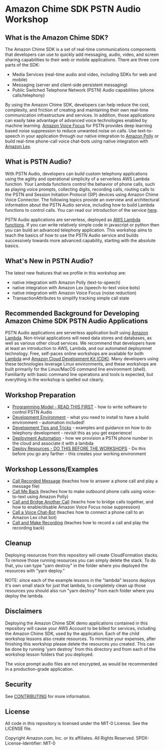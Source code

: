 # Amazon Chime SDK PSTN Audio Workshop

## What is the Amazon Chime SDK?

The Amazon Chime SDK is a set of real-time communications components that developers can use to quickly add messaging, audio, video, and screen sharing capabilities to their web or mobile applications.  There are three core parts of the SDK:

* Media Services (real-time audio and video, including SDKs for web and mobile)
* Messaging (server and client-side persistent messaging)
* Public Switched Telephone Network (PSTN) Audio capabilities (phone calls/telephony)

By using the Amazon Chime SDK, developers can help reduce the cost, complexity, and friction of creating and maintaining their own real-time communication infrastructure and services.  In addition, those applications can easily take advantage of advanced voice technologies enabled by machine learning.  [Amazon Voice Focus](https://aws.amazon.com/about-aws/whats-new/2020/08/amazon-chime-introduces-amazon-voice-focus-for-noise-suppression/) for PSTN provides deep learning based noise suppression to reduce unwanted noise on calls.  Use text-to-speech in your application through our native integration to [Amazon Polly](https://aws.amazon.com/polly/) or build real-time phone-call voice chat-bots using native integration with [Amazon Lex](https://aws.amazon.com/lex/).

## What is PSTN Audio?

With PSTN Audio, developers can build custom telephony applications using the agility and operational simplicity of a serverless AWS Lambda function.  Your Lambda functions control the behavior of phone calls, such as playing voice prompts, collecting digits, recording calls, routing calls to the PSTN and Session Initiation Protocol (SIP) devices using Amazon Chime Voice Connector. The following topics provide an overview and architectural information about the PSTN Audio service, including how to build Lambda functions to control calls. You can read our introduction of the service [here](https://docs.aws.amazon.com/chime/latest/dg/build-lambdas-for-sip-sdk.html).

PSTN Audio applications are serverless, deployed as [AWS Lambda functions](https://aws.amazon.com/lambda/).  If you can write relatively simple code in javascript or python then you can build an advanced telephony application.  This workshop aims to teach the basics of how to use the PSTN Audio service and builds successively towards more advanced capability, starting with the absolute basics. 

## What's New in PSTN Audio?

The latest new features that we profile in this workshop are:

* native integration with Amazon Polly (text-to-speech)
* native integration with Amazon Lex (speech-to-text voice bots)
* native integration with Amazon Voice Focus (noise reduction)
* TransactionAttributes to simplify tracking simple call state
## Recommended Background for Developing Amazon Chime SDK PSTN Audio Applications

PSTN Audio applications are serverless application built using [Amazon Lambda](https://aws.amazon.com/lambda/).  Non-trivial applications will need data stores and databases, as well as various other cloud services.  We recommend that developers have at least an introduction to AWS, Lambda, and our automated deploymnet technology.  Free, self-paces online workshops are available for both [Lambda](https://aws.amazon.com/lambda/resources/workshops-and-tutorials/) and [Amazon Cloud Development Kit (CDK)](https://aws.amazon.com/lambda/resources/workshops-and-tutorials/).  Many developers using these technologies leverage Linux environments, and these workshops are built primarily for the Linux/MacOS command line environment (shell).  Familiarity with basic command line operations and tools is expected, but everything in the workshop is spelled out clearly.
## Workshop Preparation

* [Programming Model - READ THIS FIRST](./docs/how-it-works) - how to write software to control PSTN Audio
* [Development Environment](./docs/development-environment) - what you need to install to have a build environment - automation included!
* [Development Tips and Tricks](./docs/tips-and-tricks) - examples and guidance on how to do telephony development - revisit this as you get experience!
* [Deployment Automation](./docs/cdk-overview) - how we provision a PSTN phone number in the cloud and associate it with a lambda
* [Deploy Resources - DO THIS BEFORE THE WORKSHOPS](./docs/FIRST.md) - Do this before you go any farther - this creates your working environment

## Workshop Lessons/Examples

* [Call Recorded Message](./lambdas/call-play-recording/README.md) (teaches how to answer a phone call and play a message file)
* [Call Me Back](./lambdas/call-me-back/README.md) (teaches how to make outbound phone calls using voice-to-text using Amazon Polly)
* [Call and Bridge Another Call](./lambdas/call-and-bridge/README.md) (teachs how to bridge calls together, and how to enable/disable Amazon Voice Focus noise suppression)
* [Call a Voice Chat-Bot](./lambdas/call-lex-bot/README.md) (teaches how to connect a phone call to an Amazon Lex chat bot)
* [Call and Make Recording](./lambdas/call-make-recording/README.md) (teaches how to record a call and play the recording back)

## Cleanup

Deploying resources from this repository will create CloudFormation stacks.  To remove those running resources you can simply delete the stack.  To do that, you can type "yarn destroy" in the folder where you deployed the resources with "yarn deploy."  

NOTE:  since each of the example lessons in the "lambda" lessons deploys it's own small stack for just that lambda, to completely clean up those resources you should also run "yarn destroy" from each folder where you deploy the lambda.

## Disclaimers

Deploying the Amazon Chime SDK demo applications contained in this repository will cause your AWS Account to be billed for services, including the Amazon Chime SDK, used by the application.  Each of the child workshop lessons also create resources.  To minimize your expenses, after finishing this workshop please delete the resources you created.  This can be done by running 'yarn destroy' from this directory and from each of the workshop lesson folders that you deployed.

The voice prompt audio files are not encrypted, as would be recommended in a production-grade application.

## Security

See [CONTRIBUTING](CONTRIBUTING.md#security-issue-notifications) for more information.

## License

All code in this repository is licensed under the MIT-0 License. See the LICENSE file.

Copyright Amazon.com, Inc. or its affiliates. All Rights Reserved.
SPDX-License-Identifier: MIT-0